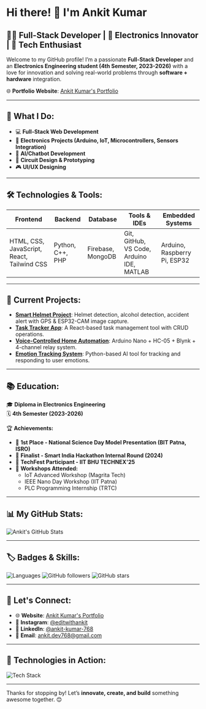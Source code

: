 # Hi there! 👋 I'm Ankit Kumar

## 👨‍💻 Full-Stack Developer | 📡 Electronics Innovator | 🚀 Tech Enthusiast

Welcome to my GitHub profile! I’m a passionate **Full-Stack Developer** and an **Electronics Engineering student (4th Semester, 2023-2026)** with a love for innovation and solving real-world problems through **software + hardware** integration.

🌐 **Portfolio Website**: [Ankit Kumar's Portfolio](https://ankitdev768.github.io/ankit-dev/)

---

## 🌟 What I Do:
- 💻 **Full-Stack Web Development**
- 📡 **Electronics Projects (Arduino, IoT, Microcontrollers, Sensors Integration)**
- 🤖 **AI/Chatbot Development**
- 🔧 **Circuit Design & Prototyping**
- 🎮 **UI/UX Designing**

---

## 🛠️ Technologies & Tools:
| Frontend | Backend | Database | Tools & IDEs | Embedded Systems |
|----------|---------|----------|--------------|-----------------|
| HTML, CSS, JavaScript, React, Tailwind CSS | Python, C++, PHP | Firebase, MongoDB | Git, GitHub, VS Code, Arduino IDE, MATLAB | Arduino, Raspberry Pi, ESP32 |

---

## 🚀 Current Projects:
- **[Smart Helmet Project](#)**: Helmet detection, alcohol detection, accident alert with GPS & ESP32-CAM image capture.
- **[Task Tracker App](#)**: A React-based task management tool with CRUD operations.
- **[Voice-Controlled Home Automation](#)**: Arduino Nano + HC-05 + Blynk + 4-channel relay system.
- **[Emotion Tracking System](#)**: Python-based AI tool for tracking and responding to user emotions.

---

## 📚 Education:
🎓 **Diploma in Electronics Engineering**  
🗓️ **4th Semester (2023-2026)**

🏆 **Achievements:**
- 🥇 **1st Place - National Science Day Model Presentation (BIT Patna, ISRO)**
- 🎉 **Finalist - Smart India Hackathon Internal Round (2024)**
- 🏅 **TechFest Participant - IIT BHU TECHNEX'25**
- 🏫 **Workshops Attended:**
  - IoT Advanced Workshop (Magrita Tech)
  - IEEE Nano Day Workshop (IIT Patna)
  - PLC Programming Internship (TRTC)

---

## 📊 My GitHub Stats:
![Ankit's GitHub Stats](https://github-readme-stats.vercel.app/api?username=ankitdev768&show_icons=true&hide_title=true&count_private=true&hide=prs&theme=radical)

---

## 🏷️ Badges & Skills:
![Languages](https://img.shields.io/badge/Languages-HTML%20%7C%20CSS%20%7C%20JavaScript%20%7C%20React%20%7C%20Python%20%7C%20PHP%20%7C%20C%2B%2B-blue)
![GitHub followers](https://img.shields.io/github/followers/ankitdev768?label=Follow&style=social)
![GitHub stars](https://img.shields.io/github/stars/ankitdev768?label=Stars&style=social)

---

## 📩 Let's Connect:
- 🌐 **Website**: [Ankit Kumar's Portfolio](https://ankitdev768.github.io/ankit-dev/)
- 📸 **Instagram**: [@editwithankit](https://www.instagram.com/editwithankit/)
- 💼 **LinkedIn**: [@ankit-kumar-768](https://www.linkedin.com/in/ankit-kumar-768/)
- 📧 **Email**: ankit.dev768@gmail.com

---

## 📸 Technologies in Action:
![Tech Stack](https://github.com/ankitdev768/ankit-dev/blob/main/assets/tech-stack.png)

---

Thanks for stopping by! Let’s **innovate, create, and build** something awesome together. 😊
